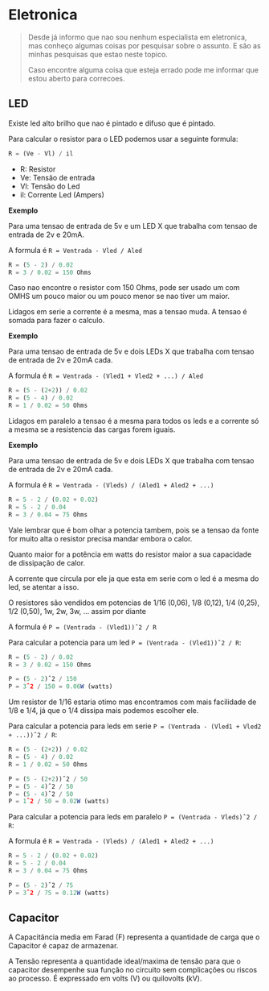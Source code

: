 # Eletronica
> Desde já informo que nao sou nenhum especialista em eletronica, mas conheço algumas coisas por pesquisar sobre o assunto. E são as minhas pesquisas que estao neste topico.
>
> Caso encontre alguma coisa que esteja errado pode me informar que estou aberto para correcoes.

## LED
Existe led alto brilho que nao é pintado e difuso que é pintado.

Para calcular o resistor para o LED podemos usar a seguinte formula:

```js
R = (Ve - Vl) / il
```

- R: Resistor
- Ve: Tensão de entrada
- Vl: Tensão do Led
- il: Corrente Led (Ampers)

**Exemplo**

Para uma tensao de entrada de 5v e um LED X que trabalha com tensao de entrada de 2v e 20mA.

A formula é ```R = Ventrada - Vled / Aled```

```js
R = (5 - 2) / 0.02
R = 3 / 0.02 = 150 Ohms
```

Caso nao encontre o resistor com 150 Ohms, pode ser usado um com OMHS um pouco maior ou um pouco menor se nao tiver um maior.

Lidagos em serie a corrente é a mesma, mas a tensao muda. A tensao é somada para fazer o calculo.

**Exemplo**

Para uma tensao de entrada de 5v e dois LEDs X que trabalha com tensao de entrada de 2v e 20mA cada.

A formula é ```R = Ventrada - (Vled1 + Vled2 + ...) / Aled```

```js
R = (5 - (2+2)) / 0.02
R = (5 - 4) / 0.02
R = 1 / 0.02 = 50 Ohms
```


Lidagos em paralelo a tensao é a mesma para todos os leds e a corrente só a mesma se a resistencia das cargas forem iguais.

**Exemplo**

Para uma tensao de entrada de 5v e dois LEDs X que trabalha com tensao de entrada de 2v e 20mA cada.

A formula é ```R = Ventrada - (Vleds) / (Aled1 + Aled2 + ...)```

```js
R = 5 - 2 / (0.02 + 0.02)
R = 5 - 2 / 0.04
R = 3 / 0.04 = 75 Ohms
```



Vale lembrar que é bom olhar a potencia tambem, pois se a tensao da fonte for muito alta o resistor precisa mandar embora o calor.

Quanto maior for a potência em watts do resistor maior a sua capacidade de dissipação de calor.

A corrente que circula por ele ja que esta em serie com o led é a mesma do led, se atentar a isso.

O resistores são vendidos em potencias de 1/16 (0,06), 1/8 (0,12), 1/4 (0,25), 1/2 (0,50), 1w, 2w, 3w, ... assim por diante

A formula é ```P = (Ventrada - (Vled1))ˆ2 / R```

Para calcular a potencia para um led ```P = (Ventrada - (Vled1))ˆ2 / R```:
```js
R = (5 - 2) / 0.02
R = 3 / 0.02 = 150 Ohms

P = (5 - 2)ˆ2 / 150
P = 3ˆ2 / 150 = 0.06W (watts)
```

Um resistor de 1/16 estaria otimo mas encontramos com mais facilidade de 1/8 e 1/4, já que o 1/4 dissipa mais podemos escolher ele.


Para calcular a potencia para leds em serie ```P = (Ventrada - (Vled1 + Vled2 + ...))ˆ2 / R```:
```js
R = (5 - (2+2)) / 0.02
R = (5 - 4) / 0.02
R = 1 / 0.02 = 50 Ohms

P = (5 - (2+2))ˆ2 / 50
P = (5 - 4)ˆ2 / 50
P = (5 - 4)ˆ2 / 50
P = 1ˆ2 / 50 = 0.02W (watts)
```

Para calcular a potencia para leds em paralelo ```P = (Ventrada - Vleds)ˆ2 / R```:

A formula é ```R = Ventrada - (Vleds) / (Aled1 + Aled2 + ...)```

```js
R = 5 - 2 / (0.02 + 0.02)
R = 5 - 2 / 0.04
R = 3 / 0.04 = 75 Ohms

P = (5 - 2)ˆ2 / 75
P = 3ˆ2 / 75 = 0.12W (watts)
```



## Capacitor
A Capacitância media em Farad (F) representa a quantidade de carga que o Capacitor é capaz de armazenar.

A Tensão representa a quantidade ideal/maxima de tensão para que o capacitor desempenhe sua função no circuito sem complicações ou riscos ao processo. É expressado em volts (V) ou quilovolts (kV).

